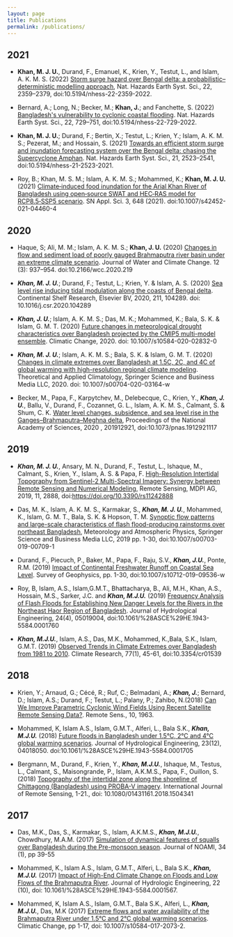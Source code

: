 ```yaml
---
layout: page
title: Publications
permalink: /publications/
---
```


## 2021
* **Khan, M. J. U.**, Durand, F., Emanuel, K., Krien, Y., Testut, L., and Islam, A. K. M. S. (2022) [Storm surge hazard over Bengal delta: a probabilistic–deterministic modelling approach](https://doi.org/10.5194/nhess-22-2359-2022), Nat. Hazards Earth Syst. Sci., 22, 2359–2379, doi:10.5194/nhess-22-2359-2022.

* Bernard, A.; Long, N.; Becker, M.; **Khan, J.**; and Fanchette, S. (2022) [Bangladesh's vulnerability to cyclonic coastal flooding](https://doi.org/10.5194/nhess-22-729-2022). Nat. Hazards Earth Syst. Sci., 22, 729–751, doi:10.5194/nhess-22-729-2022.

* **Khan, M. J. U.**; Durand, F.; Bertin, X.; Testut, L.; Krien, Y.; Islam, A. K. M. S.; Pezerat, M.; and Hossain, S. (2021) [Towards an efficient storm surge and inundation forecasting system over the Bengal delta: chasing the Supercyclone Amphan](https://dx.doi.org/10.5194/nhess-21-2523-2021). Nat. Hazards Earth Syst. Sci., 21, 2523–2541, doi:10.5194/nhess-21-2523-2021.

* Roy, B.; Khan, M. S. M.; Islam, A. K. M. S.; Mohammed, K.; **Khan, M. J. U.** (2021) [Climate‑induced food inundation for the Arial Khan River of Bangladesh using open‑source SWAT and HEC‑RAS model for RCP8.5‑SSP5 scenario](https://doi.org/10.1007/s42452-021-04460-4). SN Appl. Sci. 3, 648 (2021). doi:10.1007/s42452-021-04460-4

## 2020

* Haque, S; Ali, M. M.; Islam, A. K. M. S.; **Khan, J. U.** (2020) [Changes in flow and sediment load of poorly gauged Brahmaputra river basin under an extreme climate scenario](https://doi.org/10.2166/wcc.2020.219). Journal of Water and Climate Change. 12 (3): 937–954. doi:10.2166/wcc.2020.219

* ***Khan, M. J. U.***; Durand, F.; Testut, L.; Krien, Y. & Islam, A. S. (2020) [Sea level rise inducing tidal modulation along the coasts of Bengal delta](https://dx.doi.org/10.1016/j.csr.2020.104289). Continental Shelf Research, Elsevier BV, 2020, 211, 104289. doi: 10.1016/j.csr.2020.104289

* ***Khan, J. U.***; Islam, A. K. M. S.; Das, M. K.; Mohammed, K.; Bala, S. K. & Islam, G. M. T. (2020) [Future changes in meteorological drought characteristics over Bangladesh projected by the CMIP5 multi-model ensemble](https://dx.doi.org/10.1007/s10584-020-02832-0). Climatic Change, 2020. doi: 10.1007/s10584-020-02832-0

* ***Khan, M. J. U.***; Islam, A. K. M. S.; Bala, S. K. & Islam, G. M. T. (2020) [Changes in climate extremes over Bangladesh at 1.5C, 2C, and 4C of global warming with high-resolution regional climate modeling](https://dx.doi.org/10.1007/s00704-020-03164-w). Theoretical and Applied Climatology, Springer Science and Business Media LLC, 2020. doi: 10.1007/s00704-020-03164-w

* Becker, M., Papa, F., Karpytchev, M., Delebecque, C., Krien, Y., ***Khan, J. U.***, Ballu, V., Durand, F., Cozannet, G. L., Islam, A. K. M. S., Calmant, S. & Shum, C. K. [Water level changes, subsidence, and sea level rise in the Ganges–Brahmaputra–Meghna delta](https://dx.doi.org/10.1073/pnas.1912921117), Proceedings of the National Academy of Sciences, 2020 , 201912921, doi:10.1073/pnas.1912921117

## 2019

* ***Khan, M. J. U.***, Ansary, M. N., Durand, F., Testut, L., Ishaque, M., Calmant, S., Krien, Y., Islam, A. S. & Papa, F. [High-Resolution Intertidal Topography from Sentinel-2 Multi-Spectral Imagery: Synergy between Remote Sensing and Numerical Modeling](https://doi.org/10.3390/rs11242888), Remote Sensing, MDPI AG, 2019, 11, 2888, doi:https://doi.org/10.3390/rs11242888

* Das, M. K., Islam, A. K. M. S., Karmakar, S., ***Khan, M. J. U.***, Mohammed, K., Islam, G. M. T., Bala, S. K. & Hopson, T. M. [Synoptic flow patterns and large-scale characteristics of flash flood-producing rainstorms over northeast Bangladesh](https://doi.org/10.1007/s00703-019-00709-1), Meteorology and Atmospheric Physics, Springer Science and Business Media LLC, 2019 pp. 1-30, doi:10.1007/s00703-019-00709-1

* Durand, F., Piecuch, P., Baker, M., Papa, F., Raju, S.V., ***Khan, J.U.***, Ponte, R.M. (2019) [Impact of Continental Freshwater Runoff on Coastal Sea Level](https://doi.org/10.1007/s10712-019-09536-w). Survey of Geophysics, pp. 1-30, doi:10.1007/s10712-019-09536-w

* Roy, B, Islam, A.S., Islam,G.M.T., Bhattacharya, B., Ali, M.H., Khan, A.S., Hossain, M.S., Sarker, J.C. and ***Khan, M.J.U.*** (2019) [Frequency Analysis of Flash Floods for Establishing New Danger Levels for the Rivers in the Northeast Haor Region of Bangladesh](https://ascelibrary.org/doi/abs/10.1061/%28ASCE%29HE.1943-5584.0001760). Journal of Hydrological Engineering,  24(4), 05019004, doi:10.1061/%28ASCE%29HE.1943-5584.0001760

* ***Khan, M.J.U.***, Islam, A.S., Das, M.K., Mohammed, K.,Bala, S.K., Islam, G.M.T. (2019) [Observed Trends in Climate Extremes over Bangladesh from 1981 to 2010](https://www.int-res.com/abstracts/cr/v77/n1/p45-61/). Climate Research, 77(1), 45-61, doi:10.3354/cr01539

## 2018

* Krien, Y.; Arnaud, G.; Cécé, R.; Ruf, C.; Belmadani, A.; ***Khan, J.***; Bernard, D.; Islam, A.S.; Durand, F.; Testut, L.; Palany, P.; Zahibo, N.(2018) [Can We Improve Parametric Cyclonic Wind Fields Using Recent Satellite Remote Sensing Data?](https://www.mdpi.com/2072-4292/10/12/1963).</a> Remote Sens., 10, 1963.

* Mohammed, K, Islam A.S., Islam, G.M.T., Alferi, L., Bala S.K., ***Khan, M.J.U.*** (2018) [Future floods in Bangladesh under 1.5°C, 2°C and 4°C global warming scenarios](https://ascelibrary.org/doi/abs/10.1061/%28ASCE%29HE.1943-5584.0001705). Journal of Hydrological Engineering, 23(12), 04018050. doi:10.1061/%28ASCE%29HE.1943-5584.0001705

* Bergmann, M., Durand, F., Krien, Y., ***Khan, M.J.U.***, Ishaque, M., Testus, L., Calmant, S., Maisongrande, P., Islam, A.K.M.S., Papa, F., Ouillon, S. (2018) [Topography of the intertidal zone along the shoreline of Chittagong (Bangladesh) using PROBA-V imagery](https://www.tandfonline.com/doi/abs/10.1080/01431161.2018.1504341). International Journal of Remote Sensing, 1-21., doi: 10.1080/01431161.2018.1504341

## 2017

* Das, M.K., Das, S., Karmakar, S., Islam, A.K.M.S., ***Khan, M.J.U.***, Chowdhury, M.A.M. (2017) [Simulation of dynamical features of squalls over Bangladesh during the Pre-monsoon season](https://www.researchgate.net/profile/Samarendra_Karmakar/publication/321572916_SIMULATION_OF_DYNAMICAL_FEATURES_OF_SQUALLS_OVER_BANGLADESH_DURING_THE_PRE-MONSOON_SEASON/links/5a277479aca2727dd883ab71/SIMULATION-OF-DYNAMICAL-FEATURES-OF-SQUALLS-OVER-BANGLADESH-DURING-THE-PRE-MONSOON-SEASON.pdf). Journal of NOAMI, 34 (1), pp 39-55

* Mohammed, K., Islam A.S., Islam, G.M.T., Alferi, L., Bala S.K., ***Khan, M.J.U.*** (2017) [Impact of High-End Climate Change on Floods and Low Flows of the Brahmaputra River](http://ascelibrary.org/doi/abs/10.1061/%28ASCE%29HE.1943-5584.0001567). Journal of Hydrologic Engineering, 22 (10), doi: 10.1061/%28ASCE%29HE.1943-5584.0001567.

* Mohammed, K, Islam A.S., Islam, G.M.T., Bala S.K., Alferi, L., ***Khan, M.J.U.***, Das, M.K (2017) [Extreme flows and water availability of the Brahmaputra River under 1.5°C and 2°C global warming scenarios](https://link.springer.com/article/10.1007%2Fs10584-017-2073-2). Climatic Change, pp 1-17, doi: 10.1007/s10584-017-2073-2.